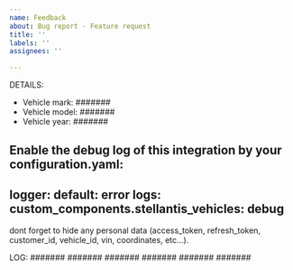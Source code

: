 ```yaml
---
name: Feedback
about: Bug report - Feature request
title: ''
labels: ''
assignees: ''

---
```


DETAILS:
- Vehicle mark: #######
- Vehicle model: #######
- Vehicle year: #######

Enable the debug log of this integration by your configuration.yaml:
--
logger:
    default: error
    logs:
        custom_components.stellantis_vehicles: debug
--
dont forget to hide any personal data (access_token, refresh_token, customer_id, vehicle_id, vin, coordinates, etc...).

LOG:
#######
#######
#######
#######
#######
#######
